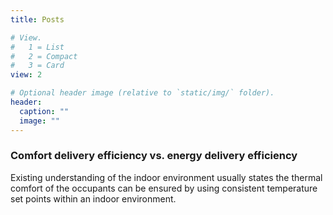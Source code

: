 ```yaml
---
title: Posts

# View.
#   1 = List
#   2 = Compact
#   3 = Card
view: 2

# Optional header image (relative to `static/img/` folder).
header:
  caption: ""
  image: ""
---
```


### Comfort delivery efficiency vs. energy delivery efficiency

Existing understanding of the indoor environment usually states the thermal comfort of the occupants can be ensured by using consistent temperature set points within an indoor environment.